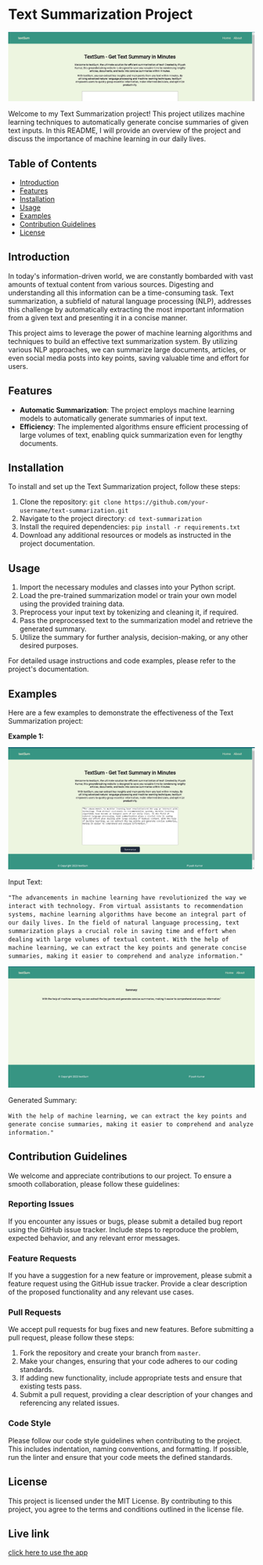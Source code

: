 # Text Summarization Project

![Text Summarization](images/summary.jpg)

Welcome to my Text Summarization project! This project utilizes machine learning techniques to automatically generate concise summaries of given text inputs. In this README, I will provide an overview of the project and discuss the importance of machine learning in our daily lives.

## Table of Contents

- [Introduction](#introduction)
- [Features](#features)
- [Installation](#installation)
- [Usage](#usage)
- [Examples](#examples)
- [Contribution Guidelines](#Contribution-Guidelines)
- [License](#license)

## Introduction

In today's information-driven world, we are constantly bombarded with vast amounts of textual content from various sources. Digesting and understanding all this information can be a time-consuming task. Text summarization, a subfield of natural language processing (NLP), addresses this challenge by automatically extracting the most important information from a given text and presenting it in a concise manner.

This project aims to leverage the power of machine learning algorithms and techniques to build an effective text summarization system. By utilizing various NLP approaches, we can summarize large documents, articles, or even social media posts into key points, saving valuable time and effort for users.

## Features

- **Automatic Summarization**: The project employs machine learning models to automatically generate summaries of input text.
- **Efficiency**: The implemented algorithms ensure efficient processing of large volumes of text, enabling quick summarization even for lengthy documents.

## Installation

To install and set up the Text Summarization project, follow these steps:

1. Clone the repository: `git clone https://github.com/your-username/text-summarization.git`
2. Navigate to the project directory: `cd text-summarization`
3. Install the required dependencies: `pip install -r requirements.txt`
4. Download any additional resources or models as instructed in the project documentation.

## Usage

1. Import the necessary modules and classes into your Python script.
2. Load the pre-trained summarization model or train your own model using the provided training data.
3. Preprocess your input text by tokenizing and cleaning it, if required.
4. Pass the preprocessed text to the summarization model and retrieve the generated summary.
5. Utilize the summary for further analysis, decision-making, or any other desired purposes.

For detailed usage instructions and code examples, please refer to the project's documentation.

## Examples

Here are a few examples to demonstrate the effectiveness of the Text Summarization project:

**Example 1:**

![Input Text](images/input.jpg)

Input Text:

`"The advancements in machine learning have revolutionized the way we interact with technology. From virtual assistants to recommendation systems, machine learning algorithms have become an integral part of our daily lives. In the field of natural language processing, text summarization plays a crucial role in saving time and effort when dealing with large volumes of textual content. With the help of machine learning, we can extract the key points and generate concise summaries, making it easier to comprehend and analyze information."`


![Output Text](images/output.jpg)

Generated Summary:

`With the help of machine learning, we can extract the key points and generate concise summaries, making it easier to comprehend and analyze information."`

## Contribution Guidelines

We welcome and appreciate contributions to our project. To ensure a smooth collaboration, please follow these guidelines:

### Reporting Issues

If you encounter any issues or bugs, please submit a detailed bug report using the GitHub issue tracker. Include steps to reproduce the problem, expected behavior, and any relevant error messages.

### Feature Requests

If you have a suggestion for a new feature or improvement, please submit a feature request using the GitHub issue tracker. Provide a clear description of the proposed functionality and any relevant use cases.

### Pull Requests

We accept pull requests for bug fixes and new features. Before submitting a pull request, please follow these steps:

1. Fork the repository and create your branch from `master`.
2. Make your changes, ensuring that your code adheres to our coding standards.
3. If adding new functionality, include appropriate tests and ensure that existing tests pass.
4. Submit a pull request, providing a clear description of your changes and referencing any related issues.

### Code Style

Please follow our code style guidelines when contributing to the project. This includes indentation, naming conventions, and formatting. If possible, run the linter and ensure that your code meets the defined standards.

## License

This project is licensed under the MIT License. By contributing to this project, you agree to the terms and conditions outlined in the license file.

## Live link 

[click here to use the app](https://text-summarization-eid3.onrender.com)



